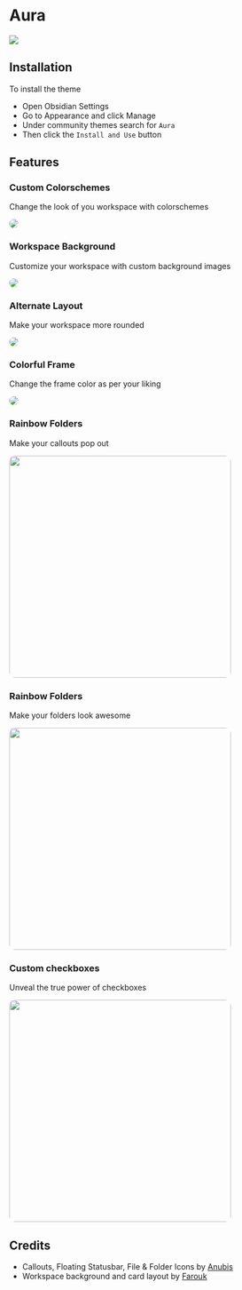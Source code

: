 # Aura

![](assets/showcase.png)

## Installation

To install the theme

-   Open Obsidian Settings
-   Go to Appearance and click Manage
-   Under community themes search for `Aura`
-   Then click the `Install and Use` button

## Features

### Custom Colorschemes

Change the look of you workspace with colorschemes

<img src="assets/colorschemes.png" style="border-radius: 10px"/>

### Workspace Background

Customize your workspace with custom background images

<img src="assets/workspace-background.png" style="border-radius: 10px"/>

### Alternate Layout

Make your workspace more rounded

<img src="assets/alternate-layout.png" style="border-radius: 10px"/>

### Colorful Frame

Change the frame color as per your liking

<img src="assets/colorful-frame.png" style="border-radius: 10px"/>

### Rainbow Folders

Make your callouts pop out

<img src="assets/custom-callouts.png" style="border-radius: 10px; width: 400px"/>

### Rainbow Folders

Make your folders look awesome

<img src="assets/rainbow-folders.png" style="border-radius: 10px; width: 400px"/>

### Custom checkboxes

Unveal the true power of checkboxes

<img src="assets/checkboxes.png" style="border-radius: 10px; width: 400px"/>

## Credits

-   Callouts, Floating Statusbar, File & Folder Icons by [Anubis](https://github.com/AnubisNekhet)
-   Workspace background and card layout by [Farouk](http://github.com/faroukx)

